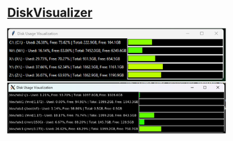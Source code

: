 # <a href="https://rethy.xyz/Software/DiskVisualizer">DiskVisualizer</a>
![DiskVisualizer Windows screenshot](image.png)
![DiskVisualizer Linux screenshot](image2.png)